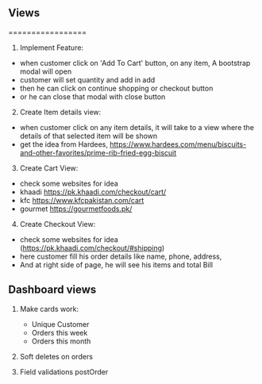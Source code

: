 
## Views
=================

1) Implement Feature:
- when customer click on 'Add To Cart' button, on any item, A bootstrap modal will open
- customer will set quantity and add in add
- then he can click on continue shopping or checkout button
- or he can close that modal with close button

2) Create Item details view:
- when customer click on any item details, it will take to a view where the details of that selected item will be shown
- get the idea from Hardees, https://www.hardees.com/menu/biscuits-and-other-favorites/prime-rib-fried-egg-biscuit

3) Create Cart View:
- check some websites for idea 
- khaadi https://pk.khaadi.com/checkout/cart/
- kfc https://www.kfcpakistan.com/cart
- gourmet https://gourmetfoods.pk/

4) Create Checkout View:
- check some websites for idea (https://pk.khaadi.com/checkout/#shipping)
- here customer fill his order details like name, phone, address,
- And at right side of page, he will see his items and total Bill


## Dashboard views

1) Make cards work:
    - Unique Customer
    - Orders this week
    - Orders this month

2) Soft deletes on orders
3) Field validations postOrder
    

